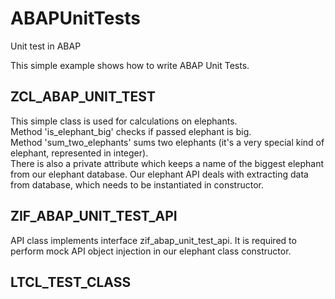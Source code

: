 # ABAPUnitTests
Unit test in ABAP

This simple example shows how to write ABAP Unit Tests.

## ZCL_ABAP_UNIT_TEST
This simple class is used for calculations on elephants.  
Method 'is_elephant_big' checks if passed elephant is big.  
Method 'sum_two_elephants' sums two elephants (it's a very special kind of elephant, represented in integer).  
There is also a private attribute which keeps a name of the biggest elephant from our elephant database. Our elephant API deals with extracting data from database, which needs to be instantiated in constructor.

## ZIF_ABAP_UNIT_TEST_API
API class implements interface zif_abap_unit_test_api. It is required to perform mock API object injection in our elephant class constructor.

## LTCL_TEST_CLASS

